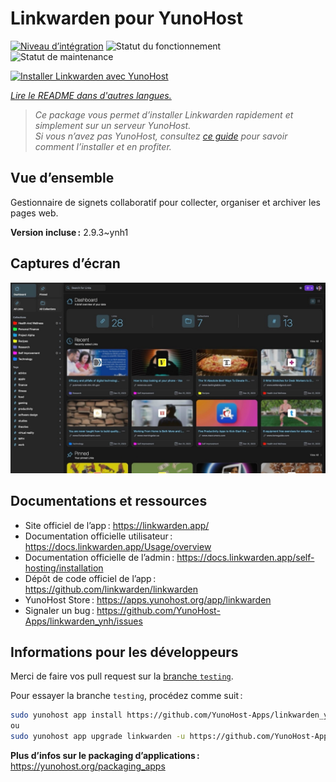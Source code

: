 <!--
Nota bene : ce README est automatiquement généré par <https://github.com/YunoHost/apps/tree/master/tools/readme_generator>
Il NE doit PAS être modifié à la main.
-->

# Linkwarden pour YunoHost

[![Niveau d’intégration](https://apps.yunohost.org/badge/integration/linkwarden)](https://ci-apps.yunohost.org/ci/apps/linkwarden/)
![Statut du fonctionnement](https://apps.yunohost.org/badge/state/linkwarden)
![Statut de maintenance](https://apps.yunohost.org/badge/maintained/linkwarden)

[![Installer Linkwarden avec YunoHost](https://install-app.yunohost.org/install-with-yunohost.svg)](https://install-app.yunohost.org/?app=linkwarden)

*[Lire le README dans d'autres langues.](./ALL_README.md)*

> *Ce package vous permet d’installer Linkwarden rapidement et simplement sur un serveur YunoHost.*  
> *Si vous n’avez pas YunoHost, consultez [ce guide](https://yunohost.org/install) pour savoir comment l’installer et en profiter.*

## Vue d’ensemble

Gestionnaire de signets collaboratif pour collecter, organiser et archiver les pages web.


**Version incluse :** 2.9.3~ynh1

## Captures d’écran

![Capture d’écran de Linkwarden](./doc/screenshots/dashboard.jpg)

## Documentations et ressources

- Site officiel de l’app : <https://linkwarden.app/>
- Documentation officielle utilisateur : <https://docs.linkwarden.app/Usage/overview>
- Documentation officielle de l’admin : <https://docs.linkwarden.app/self-hosting/installation>
- Dépôt de code officiel de l’app : <https://github.com/linkwarden/linkwarden>
- YunoHost Store : <https://apps.yunohost.org/app/linkwarden>
- Signaler un bug : <https://github.com/YunoHost-Apps/linkwarden_ynh/issues>

## Informations pour les développeurs

Merci de faire vos pull request sur la [branche `testing`](https://github.com/YunoHost-Apps/linkwarden_ynh/tree/testing).

Pour essayer la branche `testing`, procédez comme suit :

```bash
sudo yunohost app install https://github.com/YunoHost-Apps/linkwarden_ynh/tree/testing --debug
ou
sudo yunohost app upgrade linkwarden -u https://github.com/YunoHost-Apps/linkwarden_ynh/tree/testing --debug
```

**Plus d’infos sur le packaging d’applications :** <https://yunohost.org/packaging_apps>
